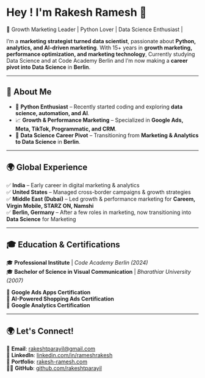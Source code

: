 # Hey ! I'm Rakesh Ramesh 👋  

🚀 Growth Marketing Leader | Python Lover | Data Science Enthusiast | 

I’m a **marketing strategist turned data scientist**, passionate about **Python, analytics, and AI-driven marketing**. With 15+ years in **growth marketing, performance optimization, and marketing technology**, Currently studying Data Science and at Code Academy Berlin and I’m now making a **career pivot into Data Science** in **Berlin**.  

---

## 🚀 About Me  
- 🐍 **Python Enthusiast** – Recently started coding and exploring **data science, automation, and AI**.  
- 📈 **Growth & Performance Marketing** – Specialized in **Google Ads, Meta, TikTok, Programmatic, and CRM**.  
- 🤖 **Data Science Career Pivot** – Transitioning from **Marketing & Analytics to Data Science** in **Berlin**.  

---

## 🌍 Global Experience  
✅ **India** – Early career in digital marketing & analytics  
✅ **United States** – Managed cross-border campaigns & growth strategies  
✅ **Middle East (Dubai)** – Led growth & performance marketing for **Careem, Virgin Mobile, STARZ ON, Namshi**  
✅ **Berlin, Germany** – After a few roles in marketing, now transitioning into **Data Science** for Marketing 

---

## 🎓 Education & Certifications  
🎓 **Professional Institute** | *Code Academy Berlin (2024)*  
🎓 **Bachelor of Science in Visual Communication** | *Bharathiar University (2007)*  

🔹 **Google Ads Apps Certification**  
🔹 **AI-Powered Shopping Ads Certification**  
🔹 **Google Analytics Certification**  

---

## 🌍 Let's Connect!  
📩 **Email**: rakeshtparayil@gmail.com  
💼 **LinkedIn**: [linkedin.com/in/rameshrakesh](https://www.linkedin.com/in/rameshrakesh/)  
🔗 **Portfolio**: [rakesh-ramesh.com](https://rakesh-ramesh.com/)  
👨‍💻 **GitHub**: [github.com/rakeshtparayil](https://github.com/rakeshtparayil)  
